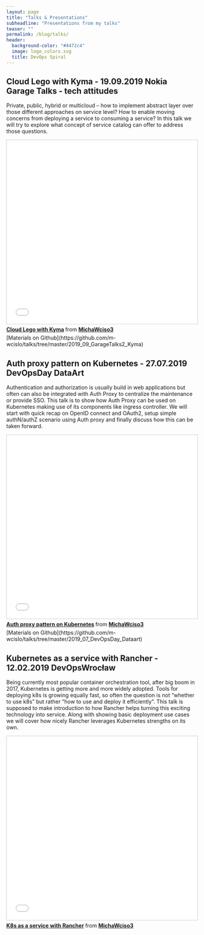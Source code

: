 ```yaml
---
layout: page
title: "Talks & Presentations"
subheadline: "Presentations from my talks"
teaser: ""
permalink: /blog/talks/
header:
  background-color: "#4472c4"
  image: logo_colors.svg
  title: DevOps Spiral
---
```

## Cloud Lego with Kyma - 19.09.2019 Nokia Garage Talks - tech attitudes

Private, public, hybrid or multicloud – how to implement abstract layer over those different approaches on service level? How to enable moving concerns from deploying a service to consuming a service? In this talk we will try to explore what concept of service catalog can offer to address those questions.


<div class="flex-video">
        <iframe src="//www.slideshare.net/slideshow/embed_code/key/62wSZlcThK0Nz" width="595" height="485" frameborder="0" marginwidth="0" marginheight="0" scrolling="no" style="border:1px solid #CCC; border-width:1px; margin-bottom:5px; max-width: 100%;" allowfullscreen> </iframe> <div style="margin-bottom:5px"> <strong> <a href="//www.slideshare.net/MichaWciso3/cloud-lego-with-kyma" title="Cloud Lego with Kyma" target="_blank">Cloud Lego with Kyma</a> </strong> from <strong><a href="https://www.slideshare.net/MichaWciso3" target="_blank">MichaWciso3</a></strong> </div>
</div>
[Materials on Github](https://github.com/m-wcislo/talks/tree/master/2019_09_GarageTalks2_Kyma)

## Auth proxy pattern on Kubernetes - 27.07.2019 DevOpsDay DataArt

Authentication and authorization is usually build in web applications but often can also be integrated with Auth Proxy to centralize the maintenance or provide SSO. This talk is to show how Auth Proxy can be used on Kubernetes making use of its components like ingress controller. We will start with quick recap on OpenID connect and OAuth2, setup simple authN/authZ scenario using Auth proxy and finally discuss how this can be taken forward.

<div class="flex-video">
<iframe src="//www.slideshare.net/slideshow/embed_code/key/vLN6RPUDLl9I7X" width="595" height="485" frameborder="0" marginwidth="0" marginheight="0" scrolling="no" style="border:1px solid #CCC; border-width:1px; margin-bottom:5px; max-width: 100%;" allowfullscreen> </iframe> <div style="margin-bottom:5px"> <strong> <a href="//www.slideshare.net/MichaWciso3/auth-proxy-pattern-on-kubernetes" title="Auth proxy pattern on Kubernetes" target="_blank">Auth proxy pattern on Kubernetes</a> </strong> from <strong><a href="https://www.slideshare.net/MichaWciso3" target="_blank">MichaWciso3</a></strong> </div>
</div>
[Materials on Github](https://github.com/m-wcislo/talks/tree/master/2019_07_DevOpsDay_Dataart)

## Kubernetes as a service with Rancher - 12.02.2019 DevOpsWrocław

Being currently most popular container orchestration tool, after big boom in 2017, Kubernetes is getting more and more widely adopted. Tools for deploying k8s is growing equally fast, so often the question is not “whether to use k8s” but rather “how to use and deploy it efficiently”. This talk is supposed to make introduction to how Rancher helps turning this exciting technology into service. Along with showing basic deployment use cases we will cover how nicely Rancher leverages Kubernetes strengths on its own.

<div class="flex-video">
<iframe src="//www.slideshare.net/slideshow/embed_code/key/FJqZPz7jZRMEWd" width="595" height="485" frameborder="0" marginwidth="0" marginheight="0" scrolling="no" style="border:1px solid #CCC; border-width:1px; margin-bottom:5px; max-width: 100%;" allowfullscreen> </iframe> <div style="margin-bottom:5px"> <strong> <a href="//www.slideshare.net/MichaWciso3/k8s-as-a-service-with-rancher" title="K8s as a service with Rancher" target="_blank">K8s as a service with Rancher</a> </strong> from <strong><a href="https://www.slideshare.net/MichaWciso3" target="_blank">MichaWciso3</a></strong> </div>
</div>